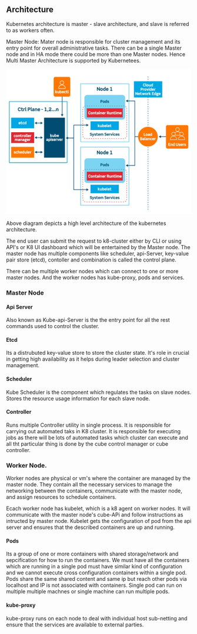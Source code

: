 ## Architecture

Kubernetes architecture is master - slave architecture, and slave is referred to as workers often.

Master Node: 
Mater node is responsible for cluster management and its entry point for overall administrative tasks. There can be a single Master node and in HA mode there could be more than one Master nodes. Hence Multi Master Architecture is supported by Kubernetees.

![alt text](./imgs/img01.jpg)

Above diagram depicts a high level architecture of the kubernetes architecture.

The end user can submit the request to k8-cluster either by CLI or using API's or K8 UI dashboard which will be entertained by the Master node. The master node has multiple components like scheduler, api-Server, key-value pair store (etcd), contoller and combination is called the control plane. 

There can be multiple worker nodes which can connect to one or more master nodes. And the worker nodes has kube-proxy, pods and services.

### Master Node

#### Api Server
Also known as Kube-api-Server is the the entry point for all the rest commands used to control the cluster.

#### Etcd
Its a distrubuted key-value store to store the cluster state. It's role in crucial in getting high availability as it helps during leader selection and cluster management.

#### Scheduler
Kube Scheduler is the component which regulates the tasks on slave nodes. Stores the resource usage information for each slave node.

#### Controller
Runs multiple Controller utility in single process. It is responsible for carrying out automated taks in K8 cluster. It is responsible for executing jobs as there will be lots of automated tasks which cluster can execute and all tht particular thing is done by the cube control manager or cube controller.

### Worker Node.
Worker nodes are physical or vm's where the container are managed by the master node. They contain all the necessary services to manage the networking between the containers, communicate with the master node, and assign resources to schedule containers.

Ecach worker node has kubelet, which is a k8 agent on worker nodes. It will communicate with the master node's cube-APi and follow instructions as intructed by master node. Kubelet gets the configuration of pod from the api server and ensures that the described containers are up and running.

#### Pods
Its a group of one or more containers with shared storage/network and sepcification for how to run the containers. We must have all the containers which are running in a single pod must have similar kind of configuration and we cannot execute cross configuration containers within a single pod.
Pods share the same shared content and same ip but reach other pods via localhost and IP is not associated with containers.
Single pod can run on multiple multiple machnes or single machine can run multiple pods.

#### kube-proxy
kube-proxy runs on each node to deal with individual host sub-netting and ensure that the services are available to external parties.